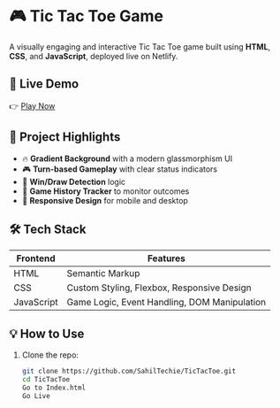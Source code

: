 # 🎮 Tic Tac Toe Game

A visually engaging and interactive Tic Tac Toe game built using **HTML**, **CSS**, and **JavaScript**, deployed live on Netlify.


## 🔗 Live Demo

👉 [Play Now](https://tictactoe-playy.netlify.app)


## 📌 Project Highlights

- 🔥 **Gradient Background** with a modern glassmorphism UI
- 🎮 **Turn-based Gameplay** with clear status indicators
- 🧠 **Win/Draw Detection** logic
- 📜 **Game History Tracker** to monitor outcomes
- 📱 **Responsive Design** for mobile and desktop


## 🛠️ Tech Stack

| Frontend  | Features       |
|-----------|----------------|
| HTML      | Semantic Markup |
| CSS       | Custom Styling, Flexbox, Responsive Design |
| JavaScript | Game Logic, Event Handling, DOM Manipulation |


## 💡 How to Use

1. Clone the repo:
   ```bash
   git clone https://github.com/SahilTechie/TicTacToe.git
   cd TicTacToe
   Go to Index.html
   Go Live
